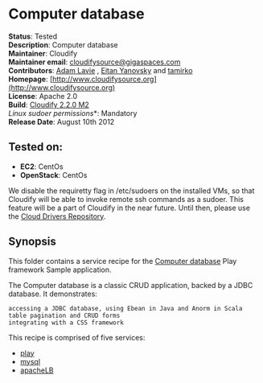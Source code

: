 # Computer database

**Status**: Tested  
**Description**: Computer database  
**Maintainer**:       Cloudify  
**Maintainer email**: cloudifysource@gigaspaces.com  
**Contributors**:  [Adam Lavie](https://github.com/adaml) , [Eitan Yanovsky](https://github.com/eitany) and [tamirko](https://github.com/tamirko)  
**Homepage**:   [http://www.cloudifysource.org](http://www.cloudifysource.org)  
**License**:      Apache 2.0   
**Build**:  [Cloudify 2.2.0 M2](http://repository.cloudifysource.org/org/cloudifysource/2.2.0/gigaspaces-cloudify-2.2.0-m2-b2491.zip)   
**Linux* sudoer permissions**:	Mandatory     
**Release Date**: August 10th 2012  


Tested on:
--------

* <strong>EC2</strong>: CentOs 
* <strong>OpenStack</strong>: CentOs 

We disable the requiretty flag in /etc/sudoers on the installed VMs, so that Cloudify will be able to invoke remote ssh commands as a sudoer. This feature will be a part of Cloudify in the near future.
Until then, please use the [Cloud Drivers Repository](https://github.com/CloudifySource/cloudify-cloud-drivers).


Synopsis
--------

This folder contains a service recipe for the [Computer database](http://www.playframework.org/documentation/2.0.1/Samples) Play framework Sample application.

The Computer database is a classic CRUD application, backed by a JDBC database. It demonstrates:

    accessing a JDBC database, using Ebean in Java and Anorm in Scala
    table pagination and CRUD forms
    integrating with a CSS framework


This recipe is comprised of five services:
* [play](../../services/play/README.md) 
* [mysql](../../services/mysql/README.md) 
* [apacheLB](../../services/apacheLB/README.md) 


